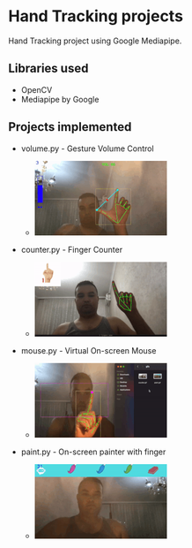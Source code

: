 # Hand Tracking projects

Hand Tracking project using Google Mediapipe.

## Libraries used

- OpenCV
- Mediapipe by Google

## Projects implemented

- volume.py - Gesture Volume Control

  - ![volume](img/gifs/volume.gif)

- counter.py - Finger Counter

  - ![counter](img/gifs/counter.gif)

- mouse.py - Virtual On-screen Mouse

  - ![mouse](img/gifs/mouse.gif)

- paint.py - On-screen painter with finger  

  - ![paint](img/gifs/paint.gif)
